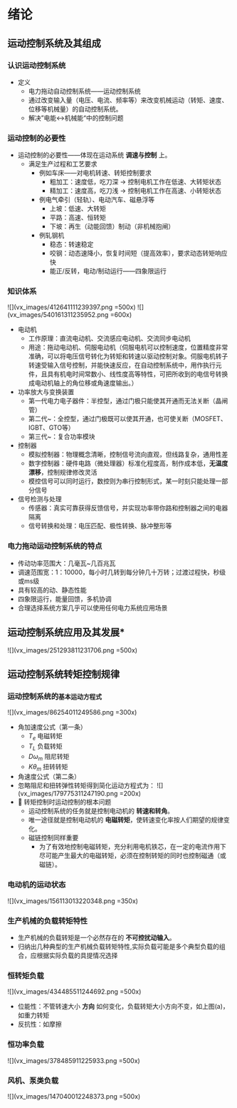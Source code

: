 # 绪论
## 运动控制系统及其组成
### 认识运动控制系统
- 定义
    - 电力拖动自动控制系统——运动控制系统
    - 通过改变输入量（电压、电流、频率等）来改变机械运动（转矩、速度、位移等机械量）的自动控制系统。
    - 解决”电能<->机械能“中的控制问题

###  运动控制的必要性
- 运动控制的必要性——体现在运动系统 **调速与控制** 上。
    - 满足生产过程和工艺要求
        - 例如车床——对电机转速、转矩控制要求
            - 粗加工：速度低，吃刀深 -> 控制电机工作在低速、大转矩状态
            - 精加工：速度高，吃刀浅 -> 控制电机工作在高速、小转矩状态
        - 例电气牵引（轻轨）、电动汽车、磁悬浮等
            - 上坡：低速、大转矩
            - 平路：高速、恒转矩
            - 下坡：再生（动能回馈）制动（非机械抱闸）
        - 例轧钢机
            - 稳态：转速稳定
            - 咬钢：动态速降小，恢复时间短（提高效率），要求动态转矩响应快
            - 能正/反转，电动/制动运行——四象限运行

### 知识体系
![](vx_images/412641111239397.png =500x)
![](vx_images/540161311235952.png =600x)
- 电动机
    - 工作原理：直流电动机、交流感应电动机、交流同步电动机
    - 用途：拖动电动机、伺服电动机（伺服电机可以控制速度，位置精度非常准确，可以将电压信号转化为转矩和转速以驱动控制对象。伺服电机转子转速受输入信号控制，并能快速反应，在自动控制系统中，用作执行元件，且具有机电时间常数小、线性度高等特性，可把所收到的电信号转换成电动机轴上的角位移或角速度输出。）
- 功率放大与变换装置
    - 第一代电力电子器件：半控型，通过门极只能使其开通而无法关断（晶闸管）
    - 第二代~：全控型，通过门极既可以使其开通，也可使关断（MOSFET、IGBT、GTO等）
    - 第三代~：复合功率模块
- 控制器
    - 模拟控制器：物理概念清晰，控制信号流向直观，但线路复杂，通用性差
    - 数字控制器：硬件电路（微处理器）标准化程度高，制作成本低，**无温度漂移**，控制规律修改灵活
    - 模控信号可以同时运行，数控则为串行控制形式，某一时刻只能处理一部分信号
- 信号检测与处理
    - 传感器：真实可靠获得反馈信号，并实现功率带你路和控制器之间的电器隔离
    - 信号转换和处理：电压匹配、极性转换、脉冲整形等

### 电力拖动运动控制系统的特点
- 传动功率范围大：几毫瓦~几百兆瓦
- 调速范围宽：1：10000，每小时几转到每分钟几十万转；过渡过程快，秒级或ms级
- 具有较高的动、静态性能
- 四象限运行，能量回馈，多机协调
- 合理选择系统方案几乎可以使用任何电力系统应用场景

## 运动控制系统应用及其发展*
![](vx_images/251293811231706.png =500x)

## 运动控制系统转矩控制规律
### 运动控制系统的`基本运动方程式`
![](vx_images/86254011249586.png =300x)
- 角加速度公式（第一条）
    - $T_e$ 电磁转矩
    - $T_L$ 负载转矩
    - $D\omega_m$ 阻尼转矩
    - $K\theta_m$ 扭转转矩
- 角速度公式（第二条）
- 忽略阻尼和扭转弹性转矩得到简化运动方程式为：
![](vx_images/179775311247190.png =200x)
- 🐖 转矩控制时运动控制的根本问题
    - 运动控制系统的任务就是控制电动机的 **转速和转角**。
    - 唯一途径就是控制电动机的 **电磁转矩**，使转速变化率按人们期望的规律变化。
    - 磁链控制同样重要
        - 为了有效地控制电磁转矩，充分利用电机铁芯，在一定的电流作用下尽可能产生最大的电磁转矩，必须在控制转矩的同时也控制磁通（或磁链）。

### 电动机的运动状态
![](vx_images/156113013220348.png =350x)

### 生产机械的负载转矩特性
- 生产机械的负载转矩是一个必然存在的 **不可控扰动输入**。
- 归纳出几种典型的生产机械负载转矩特性,实际负载可能是多个典型负载的组合，应根据实际负载的具提情况选择

### 恒转矩负载
![](vx_images/434485511244692.png =500x)
- 位能性：不管转速大小 **方向** 如何变化，负载转矩大小方向不变，如上图(a)，如重力转矩
- 反抗性：如摩擦

### 恒功率负载
![](vx_images/378485911225933.png =500x)

### 风机、泵类负载
![](vx_images/147040012248373.png =500x)









